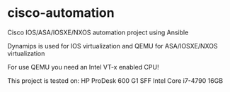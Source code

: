 # cisco-automation
Cisco IOS/ASA/IOSXE/NXOS automation project using Ansible


Dynamips is used for IOS virtualization and QEMU for ASA/IOSXE/NXOS virtualization

For use QEMU you need an Intel VT-x enabled CPU!

This project is tested on: HP ProDesk 600 G1 SFF Intel Core i7-4790 16GB 